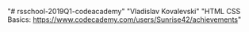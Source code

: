 "# rsschool-2019Q1-codeacademy" 
"Vladislav Kovalevski" 
"HTML CSS Basics: https://www.codecademy.com/users/Sunrise42/achievements" 
